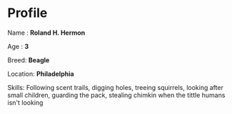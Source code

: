 # Profile

Name : **Roland H. Hermon**


Age : **3**


Breed: **Beagle**


Location: **Philadelphia**


Skills: Following scent trails, digging holes, treeing
squirrels, looking after small children, guarding the pack,
stealing chimkin when the tittle humans isn't looking
